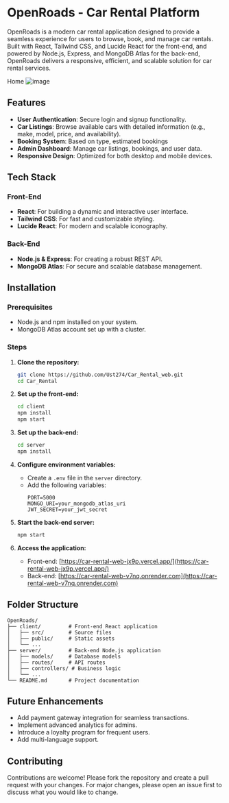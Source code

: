 # OpenRoads - Car Rental Platform

OpenRoads is a modern car rental application designed to provide a seamless experience for users to browse, book, and manage car rentals. Built with React, Tailwind CSS, and Lucide React for the front-end, and powered by Node.js, Express, and MongoDB Atlas for the back-end, OpenRoads delivers a responsive, efficient, and scalable solution for car rental services.

Home
![image](https://github.com/user-attachments/assets/dbdc6694-d2cc-46a1-9bb7-6ff717092fb5)



## Features

- **User Authentication**: Secure login and signup functionality.
- **Car Listings**: Browse available cars with detailed information (e.g., make, model, price, and availability).
- **Booking System**: Based on type, estimated bookings
- **Admin Dashboard**: Manage car listings, bookings, and user data.
- **Responsive Design**: Optimized for both desktop and mobile devices.

## Tech Stack

### Front-End
- **React**: For building a dynamic and interactive user interface.
- **Tailwind CSS**: For fast and customizable styling.
- **Lucide React**: For modern and scalable iconography.

### Back-End
- **Node.js & Express**: For creating a robust REST API.
- **MongoDB Atlas**: For secure and scalable database management.

## Installation

### Prerequisites
- Node.js and npm installed on your system.
- MongoDB Atlas account set up with a cluster.

### Steps

1. **Clone the repository:**
   ```bash
   git clone https://github.com/Ust274/Car_Rental_web.git
   cd Car_Rental
   ```

2. **Set up the front-end:**
   ```bash
   cd client
   npm install
   npm start
   ```

3. **Set up the back-end:**
   ```bash
   cd server
   npm install
   ```

4. **Configure environment variables:**
   - Create a `.env` file in the `server` directory.
   - Add the following variables:
     ```env
     PORT=5000
     MONGO_URI=your_mongodb_atlas_uri
     JWT_SECRET=your_jwt_secret
     ```

5. **Start the back-end server:**
   ```bash
   npm start
   ```

6. **Access the application:**
   - Front-end: [https://car-rental-web-jx9p.vercel.app/](https://car-rental-web-jx9p.vercel.app/)
   - Back-end: [https://car-rental-web-v7nq.onrender.com](https://car-rental-web-v7nq.onrender.com)

## Folder Structure

```
OpenRoads/
├── client/         # Front-end React application
│   ├── src/        # Source files
│   ├── public/     # Static assets
│   └── ...
├── server/         # Back-end Node.js application
│   ├── models/     # Database models
│   ├── routes/     # API routes
│   ├── controllers/ # Business logic
│   └── ...
└── README.md       # Project documentation
```

## Future Enhancements

- Add payment gateway integration for seamless transactions.
- Implement advanced analytics for admins.
- Introduce a loyalty program for frequent users.
- Add multi-language support.

## Contributing

Contributions are welcome! Please fork the repository and create a pull request with your changes. For major changes, please open an issue first to discuss what you would like to change.
